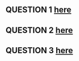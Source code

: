 ## QUESTION 1 [here](https://github.com/Jaifin-aloor/bios-recruitment/blob/main/coding%20challenges/PENTEST%20RECRUITMENT%202023.docx)

## QUESTION 2 [here](https://github.com/Jaifin-aloor/bios-recruitment/blob/main/coding%20challenges/c3.png)

## QUESTION 3 [here](https://github.com/Jaifin-aloor/bios-recruitment/blob/main/coding%20challenges/chat(real).py)
